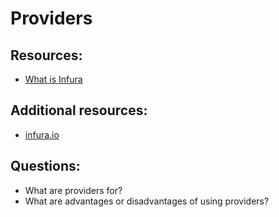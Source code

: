 # Providers

## Resources:

* [What is Infura](https://medium.com/what-is-infura/what-is-infura-59dbdd778455)

## Additional resources:

* [infura.io](https://infura.io/)

## Questions:

* What are providers for?
* What are advantages or disadvantages of using providers?
